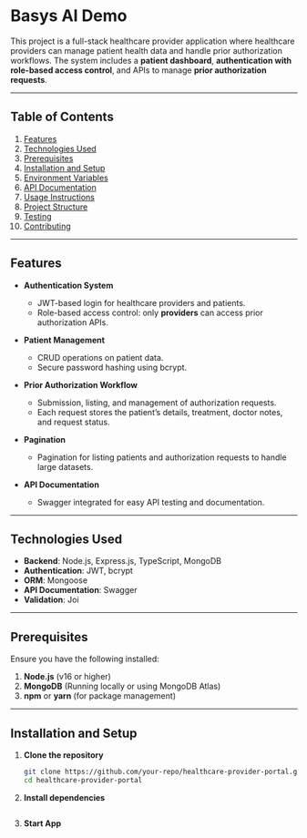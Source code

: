 # **Basys AI Demo**

This project is a full-stack healthcare provider application where healthcare providers can manage patient health data and handle prior authorization workflows. The system includes a **patient dashboard**, **authentication with role-based access control**, and APIs to manage **prior authorization requests**.

---

## **Table of Contents**

1. [Features](#features)  
2. [Technologies Used](#technologies-used)  
3. [Prerequisites](#prerequisites)  
4. [Installation and Setup](#installation-and-setup)  
5. [Environment Variables](#environment-variables)  
6. [API Documentation](#api-documentation)  
7. [Usage Instructions](#usage-instructions)  
8. [Project Structure](#project-structure)  
9. [Testing](#testing)  
10. [Contributing](#contributing)

---

## **Features**

- **Authentication System**  
  - JWT-based login for healthcare providers and patients.
  - Role-based access control: only **providers** can access prior authorization APIs.
  
- **Patient Management**  
  - CRUD operations on patient data.
  - Secure password hashing using bcrypt.

- **Prior Authorization Workflow**  
  - Submission, listing, and management of authorization requests.
  - Each request stores the patient’s details, treatment, doctor notes, and request status.

- **Pagination**  
  - Pagination for listing patients and authorization requests to handle large datasets.

- **API Documentation**  
  - Swagger integrated for easy API testing and documentation.

---

## **Technologies Used**

- **Backend**: Node.js, Express.js, TypeScript, MongoDB  
- **Authentication**: JWT, bcrypt  
- **ORM**: Mongoose  
- **API Documentation**: Swagger  
- **Validation**: Joi 

---

## **Prerequisites**

Ensure you have the following installed:

1. **Node.js** (v16 or higher)
2. **MongoDB** (Running locally or using MongoDB Atlas)
3. **npm** or **yarn** (for package management)

---

## **Installation and Setup**

1. **Clone the repository**  
   ```bash
   git clone https://github.com/your-repo/healthcare-provider-portal.git
   cd healthcare-provider-portal
2. **Install dependencies**
   ``` npm i
3. **Start App**
   ``` npm run dev

